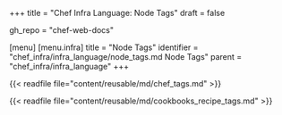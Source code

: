 +++
title = "Chef Infra Language: Node Tags"
draft = false

gh_repo = "chef-web-docs"

[menu]
  [menu.infra]
    title = "Node Tags"
    identifier = "chef_infra/infra_language/node_tags.md Node Tags"
    parent = "chef_infra/infra_language"
+++

{{< readfile file="content/reusable/md/chef_tags.md" >}}

{{< readfile file="content/reusable/md/cookbooks_recipe_tags.md" >}}
